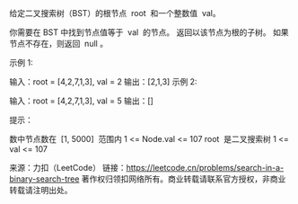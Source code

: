 给定二叉搜索树（BST）的根节点  root  和一个整数值  val。

你需要在 BST 中找到节点值等于  val  的节点。 返回以该节点为根的子树。 如果节点不存在，则返回  null 。



示例 1:

输入：root = [4,2,7,1,3], val = 2
输出：[2,1,3]
示例 2:

输入：root = [4,2,7,1,3], val = 5
输出：[]



提示：

数中节点数在  [1, 5000]  范围内
1 <= Node.val <= 107
root  是二叉搜索树
1 <= val <= 107

来源：力扣（LeetCode）
链接：https://leetcode.cn/problems/search-in-a-binary-search-tree
著作权归领扣网络所有。商业转载请联系官方授权，非商业转载请注明出处。
